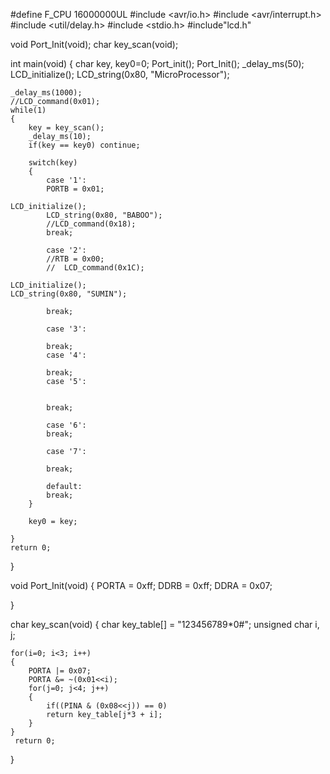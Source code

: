 #define F_CPU 16000000UL
#include <avr/io.h>
#include <avr/interrupt.h>
#include <util/delay.h>
#include <stdio.h>
#include"lcd.h"



void Port_Init(void);
char key_scan(void);

int main(void)
{
	char key, key0=0;
	Port_init();
	Port_Init();
	_delay_ms(50);
	LCD_initialize();
	LCD_string(0x80, "MicroProcessor");

	_delay_ms(1000);
	//LCD_command(0x01);
	while(1)
	{
		key = key_scan();
		_delay_ms(10);
		if(key == key0) continue;

		switch(key)
		{
			case '1':
			PORTB = 0x01;

	LCD_initialize();
			LCD_string(0x80, "BABOO");
			//LCD_command(0x18);
			break;

			case '2':
			//RTB = 0x00;
			//	LCD_command(0x1C);

	LCD_initialize();
	LCD_string(0x80, "SUMIN");

			break;

			case '3':

			break;
			case '4':

			break;
			case '5':


			break;

			case '6':			
			break;

			case '7':

			break;		

			default:
			break;
		}

		key0 = key;

	}
	return 0;
}


void Port_Init(void)
{
	PORTA = 0xff;
	DDRB = 0xff;
	DDRA = 0x07;

}


char key_scan(void)
{
	char key_table[] = "123456789*0#";
	unsigned char i, j;

	for(i=0; i<3; i++)
	{
		PORTA |= 0x07;
		PORTA &= ~(0x01<<i);
		for(j=0; j<4; j++)
		{
			if((PINA & (0x08<<j)) == 0)
			return key_table[j*3 + i];
		}
	}
     return 0;
}
